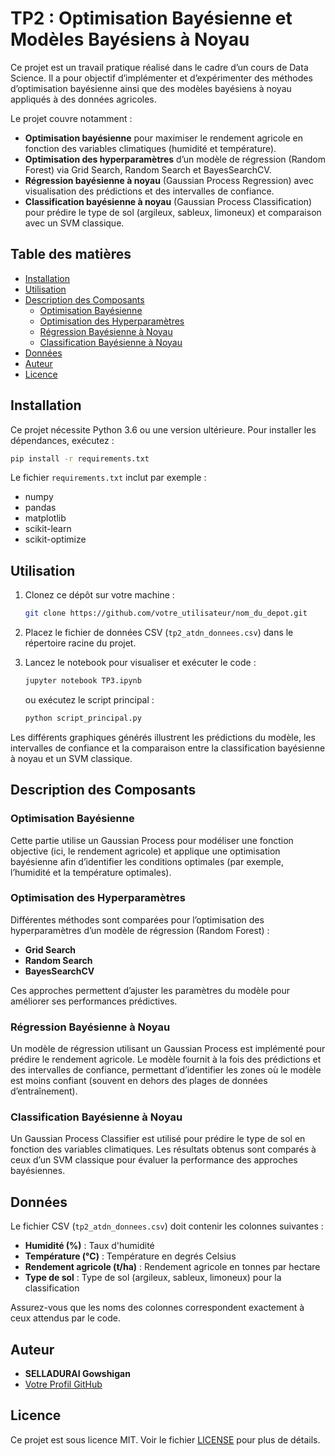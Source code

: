 
# TP2 : Optimisation Bayésienne et Modèles Bayésiens à Noyau

Ce projet est un travail pratique réalisé dans le cadre d’un cours de Data Science. Il a pour objectif d’implémenter et d’expérimenter des méthodes d’optimisation bayésienne ainsi que des modèles bayésiens à noyau appliqués à des données agricoles.

Le projet couvre notamment :

- **Optimisation bayésienne** pour maximiser le rendement agricole en fonction des variables climatiques (humidité et température).
- **Optimisation des hyperparamètres** d’un modèle de régression (Random Forest) via Grid Search, Random Search et BayesSearchCV.
- **Régression bayésienne à noyau** (Gaussian Process Regression) avec visualisation des prédictions et des intervalles de confiance.
- **Classification bayésienne à noyau** (Gaussian Process Classification) pour prédire le type de sol (argileux, sableux, limoneux) et comparaison avec un SVM classique.

## Table des matières

- [Installation](#installation)
- [Utilisation](#utilisation)
- [Description des Composants](#description-des-composants)
  - [Optimisation Bayésienne](#optimisation-bayésienne)
  - [Optimisation des Hyperparamètres](#optimisation-des-hyperparamètres)
  - [Régression Bayésienne à Noyau](#régression-bayésienne-à-noyau)
  - [Classification Bayésienne à Noyau](#classification-bayésienne-à-noyau)
- [Données](#données)
- [Auteur](#auteur)
- [Licence](#licence)

## Installation

Ce projet nécessite Python 3.6 ou une version ultérieure. Pour installer les dépendances, exécutez :

```bash
pip install -r requirements.txt
```

Le fichier `requirements.txt` inclut par exemple :
- numpy
- pandas
- matplotlib
- scikit-learn
- scikit-optimize

## Utilisation

1. Clonez ce dépôt sur votre machine :

   ```bash
   git clone https://github.com/votre_utilisateur/nom_du_depot.git
   ```

2. Placez le fichier de données CSV (`tp2_atdn_donnees.csv`) dans le répertoire racine du projet.

3. Lancez le notebook pour visualiser et exécuter le code :

   ```bash
   jupyter notebook TP3.ipynb
   ```

   ou exécutez le script principal :

   ```bash
   python script_principal.py
   ```

Les différents graphiques générés illustrent les prédictions du modèle, les intervalles de confiance et la comparaison entre la classification bayésienne à noyau et un SVM classique.

## Description des Composants

### Optimisation Bayésienne

Cette partie utilise un Gaussian Process pour modéliser une fonction objective (ici, le rendement agricole) et applique une optimisation bayésienne afin d’identifier les conditions optimales (par exemple, l’humidité et la température optimales).

### Optimisation des Hyperparamètres

Différentes méthodes sont comparées pour l’optimisation des hyperparamètres d’un modèle de régression (Random Forest) :
- **Grid Search**
- **Random Search**
- **BayesSearchCV**

Ces approches permettent d’ajuster les paramètres du modèle pour améliorer ses performances prédictives.

### Régression Bayésienne à Noyau

Un modèle de régression utilisant un Gaussian Process est implémenté pour prédire le rendement agricole. Le modèle fournit à la fois des prédictions et des intervalles de confiance, permettant d’identifier les zones où le modèle est moins confiant (souvent en dehors des plages de données d’entraînement).

### Classification Bayésienne à Noyau

Un Gaussian Process Classifier est utilisé pour prédire le type de sol en fonction des variables climatiques. Les résultats obtenus sont comparés à ceux d’un SVM classique pour évaluer la performance des approches bayésiennes.

## Données

Le fichier CSV (`tp2_atdn_donnees.csv`) doit contenir les colonnes suivantes :

- **Humidité (%)** : Taux d'humidité
- **Température (°C)** : Température en degrés Celsius
- **Rendement agricole (t/ha)** : Rendement agricole en tonnes par hectare
- **Type de sol** : Type de sol (argileux, sableux, limoneux) pour la classification

Assurez-vous que les noms des colonnes correspondent exactement à ceux attendus par le code.

## Auteur

- **SELLADURAI Gowshigan**
- [Votre Profil GitHub](https://github.com/GowshiganS)

## Licence

Ce projet est sous licence MIT. Voir le fichier [LICENSE](LICENSE) pour plus de détails.
